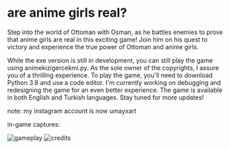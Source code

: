 # are anime girls real?

Step into the world of Ottoman with Osman, as he battles enemies to prove that anime girls are real in this exciting game! Join him on his quest to victory and experience the true power of Ottoman and anime girls.

While the exe version is still in development, you can still play the game using animekizigercekmi.py. As the sole owner of the copyrights, I assure you of a thrilling experience. To play the game, you'll need to download Python 3.8 and use a code editor. I'm currently working on debugging and redesigning the game for an even better experience. The game is available in both English and Turkish languages. Stay tuned for more updates!

note: my instagram account is now umayxart

in-game captures:

![gameplay](https://user-images.githubusercontent.com/76250002/220475197-70de4c0f-3b1a-4c4b-9e95-c5d3b9608426.png)
![credits](https://user-images.githubusercontent.com/76250002/220475208-64a7e9cc-0a2a-4244-9494-132e3a069b6f.png)
